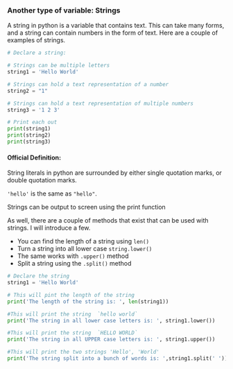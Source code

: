 ### Another type of variable: Strings
A string in python is a variable that contains text.  This can take many forms, and a string can contain numbers in the form of text.  Here are a couple of examples of strings.


```python
# Declare a string:

# Strings can be multiple letters
string1 = 'Hello World'

# Strings can hold a text representation of a number
string2 = "1"

# Strings can hold a text representation of multiple numbers
string3 = '1 2 3'

# Print each out
print(string1)
print(string2)
print(string3)
```

#### Official Definition:
String literals in python are surrounded by either single quotation marks, or double quotation marks.

``'hello'`` is the same as ``"hello"``.

Strings can be output to screen using the print function


As well, there are a couple of methods that exist that can be used with strings. I will introduce a few.

- You can find the length of a string using `len()`
- Turn a string into all lower case `string.lower()`
- The same works with `.upper()` method
- Split a string using the `.split()` method

```python
# Declare the string
string1 = 'Hello World'

# This will pint the length of the string
print('The length of the string is: ', len(string1))

#This will print the string  `hello world`
print('The string in all lower case letters is: ', string1.lower())

#This will print the string  `HELLO WORLD`
print('The string in all UPPER case letters is: ', string1.upper())

#This will print the two strings 'Hello', 'World'
print('The string split into a bunch of words is: ',string1.split(' '))
```
